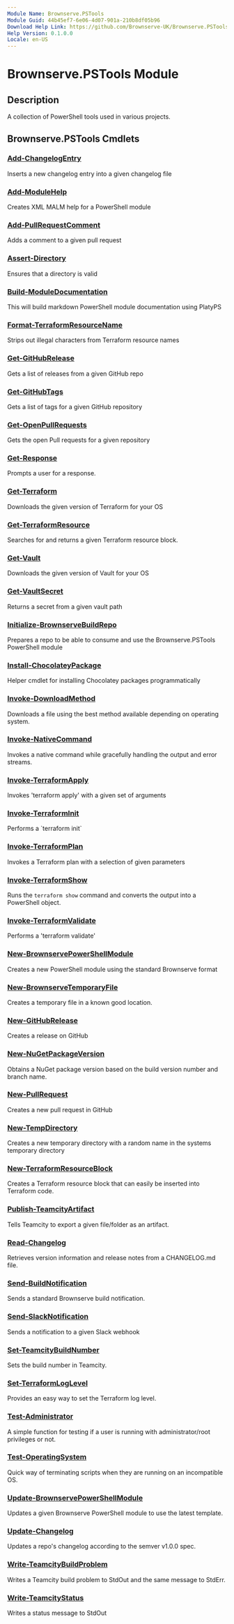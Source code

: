```yaml
---
Module Name: Brownserve.PSTools
Module Guid: 44b45ef7-6e06-4d07-901a-210b8df05b96
Download Help Link: https://github.com/Brownserve-UK/Brownserve.PSTools/tree/main/.docs/Module
Help Version: 0.1.0.0
Locale: en-US
---
```


# Brownserve.PSTools Module
## Description
A collection of PowerShell tools used in various projects.

## Brownserve.PSTools Cmdlets
### [Add-ChangelogEntry](./Public/Add-ChangelogEntry.md)
Inserts a new changelog entry into a given changelog file

### [Add-ModuleHelp](./Public/Add-ModuleHelp.md)
Creates XML MALM help for a PowerShell module

### [Add-PullRequestComment](./Public/Add-PullRequestComment.md)
Adds a comment to a given pull request

### [Assert-Directory](./Public/Assert-Directory.md)
Ensures that a directory is valid

### [Build-ModuleDocumentation](./Public/Build-ModuleDocumentation.md)
This will build markdown PowerShell module documentation using PlatyPS

### [Format-TerraformResourceName](./Public/Format-TerraformResourceName.md)
Strips out illegal characters from Terraform resource names

### [Get-GitHubRelease](./Public/Get-GitHubRelease.md)
Gets a list of releases from a given GitHub repo

### [Get-GitHubTags](./Public/Get-GitHubTags.md)
Gets a list of tags for a given GitHub repository

### [Get-OpenPullRequests](./Public/Get-OpenPullRequests.md)
Gets the open Pull requests for a given repository

### [Get-Response](./Public/Get-Response.md)
Prompts a user for a response.

### [Get-Terraform](./Public/Get-Terraform.md)
Downloads the given version of Terraform for your OS

### [Get-TerraformResource](./Public/Get-TerraformResource.md)
Searches for and returns a given Terraform resource block.

### [Get-Vault](./Public/Get-Vault.md)
Downloads the given version of Vault for your OS

### [Get-VaultSecret](./Public/Get-VaultSecret.md)
Returns a secret from a given vault path

### [Initialize-BrownserveBuildRepo](./Public/Initialize-BrownserveBuildRepo.md)
Prepares a repo to be able to consume and use the Brownserve.PSTools PowerShell module

### [Install-ChocolateyPackage](./Public/Install-ChocolateyPackage.md)
Helper cmdlet for installing Chocolatey packages programmatically

### [Invoke-DownloadMethod](./Public/Invoke-DownloadMethod.md)
Downloads a file using the best method available depending on operating system.

### [Invoke-NativeCommand](./Public/Invoke-NativeCommand.md)
Invokes a native command while gracefully handling the output and error streams.

### [Invoke-TerraformApply](./Public/Invoke-TerraformApply.md)
Invokes 'terraform apply' with a given set of arguments

### [Invoke-TerraformInit](./Public/Invoke-TerraformInit.md)
Performs a \`terraform init\`

### [Invoke-TerraformPlan](./Public/Invoke-TerraformPlan.md)
Invokes a Terraform plan with a selection of given parameters

### [Invoke-TerraformShow](./Public/Invoke-TerraformShow.md)
Runs the `terraform show` command and converts the output into a PowerShell object.

### [Invoke-TerraformValidate](./Public/Invoke-TerraformValidate.md)
Performs a 'terraform validate'

### [New-BrownservePowerShellModule](./Public/New-BrownservePowerShellModule.md)
Creates a new PowerShell module using the standard Brownserve format

### [New-BrownserveTemporaryFile](./Public/New-BrownserveTemporaryFile.md)
Creates a temporary file in a known good location.

### [New-GitHubRelease](./Public/New-GitHubRelease.md)
Creates a release on GitHub

### [New-NuGetPackageVersion](./Public/New-NuGetPackageVersion.md)
Obtains a NuGet package version based on the build version number and branch name.

### [New-PullRequest](./Public/New-PullRequest.md)
Creates a new pull request in GitHub

### [New-TempDirectory](./Public/New-TempDirectory.md)
Creates a new temporary directory with a random name in the systems temporary directory

### [New-TerraformResourceBlock](./Public/New-TerraformResourceBlock.md)
Creates a Terraform resource block that can easily be inserted into Terraform code.

### [Publish-TeamcityArtifact](./Public/Publish-TeamcityArtifact.md)
Tells Teamcity to export a given file/folder as an artifact.

### [Read-Changelog](./Public/Read-Changelog.md)
Retrieves version information and release notes from a CHANGELOG.md file.

### [Send-BuildNotification](./Public/Send-BuildNotification.md)
Sends a standard Brownserve build notification.

### [Send-SlackNotification](./Public/Send-SlackNotification.md)
Sends a notification to a given Slack webhook

### [Set-TeamcityBuildNumber](./Public/Set-TeamcityBuildNumber.md)
Sets the build number in Teamcity.

### [Set-TerraformLogLevel](./Public/Set-TerraformLogLevel.md)
Provides an easy way to set the Terraform log level.

### [Test-Administrator](./Public/Test-Administrator.md)
A simple function for testing if a user is running with administrator/root privileges or not.

### [Test-OperatingSystem](./Public/Test-OperatingSystem.md)
Quick way of terminating scripts when they are running on an incompatible OS.

### [Update-BrownservePowerShellModule](./Public/Update-BrownservePowerShellModule.md)
Updates a given Brownserve PowerShell module to use the latest template.

### [Update-Changelog](./Public/Update-Changelog.md)
Updates a repo's changelog according to the semver v1.0.0 spec.

### [Write-TeamcityBuildProblem](./Public/Write-TeamcityBuildProblem.md)
Writes a Teamcity build problem to StdOut and the same message to StdErr.

### [Write-TeamcityStatus](./Public/Write-TeamcityStatus.md)
Writes a status message to StdOut


